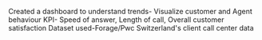 Created a dashboard to understand trends- Visualize customer and Agent behaviour
KPI- Speed of answer, Length of call, Overall customer satisfaction
Dataset used-Forage/Pwc Switzerland's client call center data
